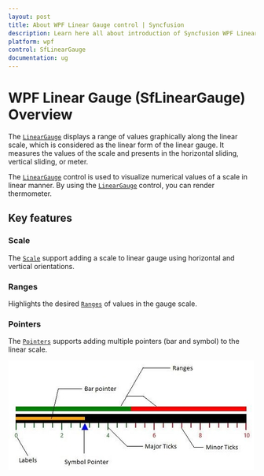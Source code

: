 ```yaml
---
layout: post
title: About WPF Linear Gauge control | Syncfusion
description: Learn here all about introduction of Syncfusion WPF Linear Gauge (SfLinearGauge) control, its elements and more.
platform: wpf
control: SfLinearGauge
documentation: ug
---
```

# WPF Linear Gauge (SfLinearGauge) Overview

The [`LinearGauge`](https://help.syncfusion.com/cr/wpf/Syncfusion.Windows.Gauge.LinearGauge.html) displays a range of values graphically along the linear scale, which is considered as the linear form of the linear gauge. It measures the values of the scale and presents in the horizontal sliding, vertical sliding, or meter.

The [`LinearGauge`](https://help.syncfusion.com/cr/wpf/Syncfusion.Windows.Gauge.LinearGauge.html) control is used to visualize numerical values of a scale in linear manner. By using the [`LinearGauge`](https://help.syncfusion.com/cr/wpf/Syncfusion.Windows.Gauge.LinearGauge.html) control, you can render thermometer.

## Key features

### Scale

The [`Scale`](https://help.syncfusion.com/wpf/sflineargauge/scale) support adding a scale to linear gauge using horizontal and vertical orientations.

### Ranges

Highlights the desired [`Ranges`](https://help.syncfusion.com/wpf/sflineargauge/ranges) of values in the gauge scale.

### Pointers

The [`Pointers`](https://help.syncfusion.com/wpf/sflineargauge/pointers) supports adding multiple pointers (bar and symbol) to the linear scale.

![Linear Gauge - Overview](Overview_images/Overview_img1.jpeg)



